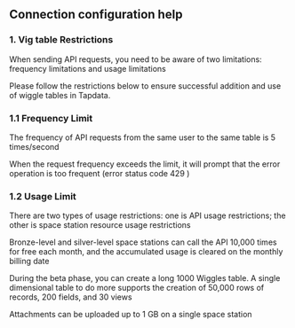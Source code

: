 ## **Connection configuration help**

### **1. Vig table Restrictions**
When sending API requests, you need to be aware of two limitations: frequency limitations and usage limitations

Please follow the restrictions below to ensure successful addition and use of wiggle tables in Tapdata.

### **1.1 Frequency Limit**
The frequency of API requests from the same user to the same table is 5 times/second

When the request frequency exceeds the limit, it will prompt that the error operation is too frequent (error status code 429 )

### **1.2 Usage Limit**
There are two types of usage restrictions: one is API usage restrictions; the other is space station resource usage restrictions

Bronze-level and silver-level space stations can call the API 10,000 times for free each month, and the accumulated usage is cleared on the monthly billing date

During the beta phase, you can create a long 1000 Wiggles table. A single dimensional table to do more supports the creation of 50,000 rows of records, 200 fields, and 30 views

Attachments can be uploaded up to 1 GB on a single space station
